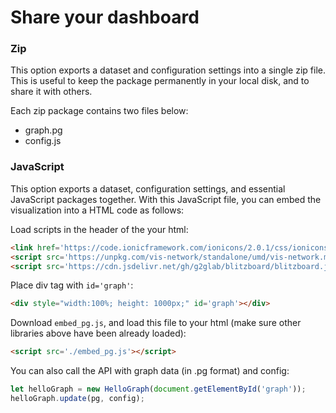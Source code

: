 # Share your dashboard

### Zip

This option exports a dataset and configuration settings into a single zip file. This is useful to keep the package permanently in your local disk, and to share it with others.

Each zip package contains two files below:

* graph.pg
* config.js

### JavaScript

This option exports a dataset, configuration settings, and essential JavaScript packages together. With this JavaScript file, you can embed the visualization into a HTML code as follows:

Load scripts in the header of the your html:

```html
<link href='https://code.ionicframework.com/ionicons/2.0.1/css/ionicons.min.css' rel='stylesheet'>
<script src='https://unpkg.com/vis-network/standalone/umd/vis-network.min.js'></script>
<script src='https://cdn.jsdelivr.net/gh/g2glab/blitzboard/blitzboard.js'></script>
```

Place div tag with `id='graph'`:

```html
<div style="width:100%; height: 1000px;" id='graph'></div>
```

Download `embed_pg.js`, and load this file to your html (make sure other libraries above have been already loaded):

```html
<script src='./embed_pg.js'></script>
```

You can also call the API with graph data (in .pg format) and config:

```javascript
let helloGraph = new HelloGraph(document.getElementById('graph'));
helloGraph.update(pg, config);
```

